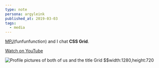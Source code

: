 ```yaml
---
type: note
persona: argyleink
published_at: 2019-03-03
tags: 
  - media
---
```


[MPJ](https://www.youtube.com/@funfunfunction)(funfunfunction) and I chat **CSS Grid**.

[Watch on YouTube](https://youtube.com/watch?v=3Ne9-9n5Oq0)

![](argyleink/funfunfunction-grid.jpg "Profile pictures of both of us and the title Grid $$width:1280,height:720")